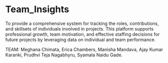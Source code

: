 # Team_Insights
To provide a comprehensive system for tracking the roles, contributions, and skillsets of individuals involved in projects. This platform supports professional growth, team motivation, and effective staffing decisions for future projects by leveraging data on individual and team performance.

TEAM: 
Meghana Chimata,
Erica Chambers,
Manisha Mandava,
Ajay Kumar Karanki,
Prudhvi Teja Nagabhyru,
Syamala Naidu Gade.

